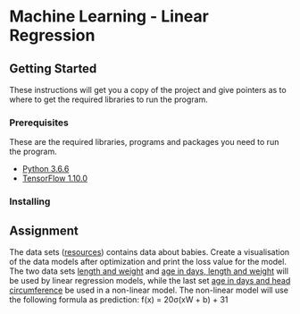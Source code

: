 # Machine Learning - Linear Regression

## Getting Started
These instructions will get you a copy of the project and give pointers as to where to get the required libraries to run the program.

### Prerequisites
These are the required libraries, programs and packages you need to run the program.
* [Python 3.6.6](https://www.python.org/downloads/release/python-366/)
* [TensorFlow 1.10.0](https://www.tensorflow.org/install/)

### Installing

## Assignment
The data sets ([resources](/res)) contains data about babies. Create a visualisation of the data models after optimization and print the loss value for the model. The two data sets [length and weight](/res/length_weight.csv) and [age in days, length and weight](/res/day_length_weight.csv) will be used by linear regression models, while the last set [age in days and head circumference](/res/day_head_circumference.csv) be used in a non-linear model. The non-linear model will use the following formula as prediction: f(x) = 20&sigma;(xW + b) + 31